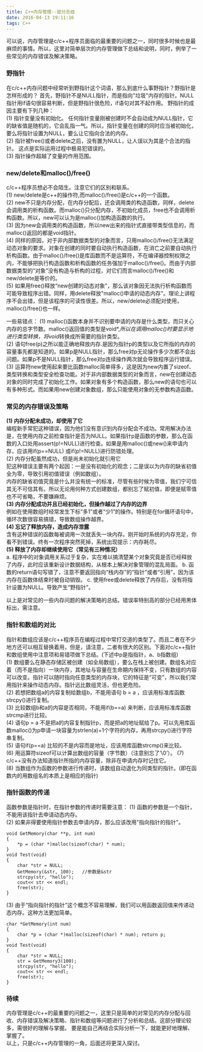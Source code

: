 ```yaml
---
title: C++内存管理--部分总结
date: 2016-04-13 19:11:16
tags: C++
---
```


可以说，内存管理是c/c++程序员面临的最重要的问题之一，同时很多时候也是最麻烦的事情。所以，这里对简单层次的内存管理做下总结和说明，同时，例举了一些常见的内存错误及解决策略。
<!--more-->
### 野指针     
在c/c++内存问题中经常听到野指针这个词语，那么到底什么事野指针？野指针是怎样形成的？
首先，野指针不是NULL指针，而是指向"垃圾"内存的指针。NULL指针用if语句很容易判断，但是野指针很危险，if语句对其不起作用。
野指针的成因主要有下列几种：      
(1) 指针变量没有初始化。 任何指针变量刚被创建时不会自动成为NULL指针，它的缺省值是随机的，它会乱指一气。所以，指针变量在创建的同时应当被初始化，要么将指针设置为NULL，要么让它指向合法的内存。   
(2) 指针被free()或者delete之后，没有置为NULL，让人误以为其是个合法的指针。  这点是实际运用过程中极易犯错误的。    
(3) 指针操作超越了变量的作用范围。
### new/delete和malloc()/free()

c/c++程序员想必不会陌生。注意它们的区别和联系。    
(1) new/delete是c++的操作符,而malloc()/free()是c/c++的一个函数。    
(2) new不只是内存分配，在内存分配后，还会调用类的构造函数，同样，delete会调用类的析构函数。而malloc()只分配内存，不初始化成员，free也不会调用析构函数。所以，new可以认为是malloc()加构造函数的执行。   
(3) 因为new会调用类的构造函数，所以new出来的指针式直接带类型信息的，而malloc()返回的都是void指针。  
(4) 同样的原因，对于非内部数据类型的对象而言，只用malloc()/free()无法满足动态对象的要求。对象在创建的同时要自动执行构造函数，在消亡之前要自动执行析构函数。由于malloc()/free()是库函数而不是运算符，不在编译器控制权限之内，不能够把执行构造函数和析构函数的任务强加于malloc()/free()。而由于内部数据类型的“对象”没有构造与析构的过程，对它们而言malloc()/free()和new/delete是等价的。    
(5) 如果用free()释放“new创建的动态对象”，那么该对象因无法执行析构函数而可能导致程序出错。同样，用delete释放"malloc()申请的动态内存"。理论上讲程序不会出错，但是该程序的可读性很差。所以，new/delete必须配对使用，malloc()/free()也一样。
                                           
                                                                 
一些易错点：
(1) malloc()函数本身并不识别要申请的内存是什么类型，而只关心内存的总字节数。malloc()返回值的类型是void*,*所以在调用malloc()时要显示地进行类型转换，将void*转换成所需要的指针类型。    
(2) 语句free(p)之所以能正确地释放内存.是因为指针p的类型以及它所指的内存的容量事先都是知道的。如果p是NULL指针，那么free对p无论操作多少次都不会出问题。如果p不是NULL指针，那么free对p连续操作两次就会导致程序运行错误。     
(3) 运算符new使用起来要比函数malloc简单得多，这是因为new内置了sizeof、类型转换和类型安全检查功能。对于非内部数据类型的对象而言，new在创建动态对象的同时完成了初始化工作。如果对象有多个构造函数，那么new的语句也可以有多种形式。而如果用new创建对象数组，那么只能使用对象的无参数构造函数。          


### 常见的内存错误及策略

**(1) 内存分配未成功，却使用了它**    
编程新手常犯这种错误，因为他们没有意识到内存分配会不成功。常用解决办法是，在使用内存之前检查指针是否为NULL。如果指针p是函数的参数，那么在函数的入口处用assert(p!=NULL)进行检查。如果是用malloc()或new()来申请内存，应该用if(p==NULL) 或if(p!=NULL)进行防错处理。    
(2) 内存分配虽然成功，但是尚未初始化就引用它     
犯这种错误主要有两个起因：一是没有初始化的观念；二是误以为内存的缺省初值全为零，导致引用初值错误（例如数组）。     
内存的缺省初值究竟是什么并没有统一的标准，尽管有些时候为零值，我们宁可信其无不可信其有。所以无论用何种方式创建数组，都别忘了赋初值，即便是赋零值也不可省略，不要嫌麻烦。         
**(3) 内存分配成功并且已经初始化，但操作越过了内存的边界**      
例如在使用数组时经常发生下标“多1”或者“少1”的操作。特别是在for循环语句中，循环次数很容易搞错，导致数组操作越界。       
**(4) 忘记了释放内存，造成内存泄露**      
 含有这种错误的函数每被调用一次就丢失一块内存。刚开始时系统的内存充足，你看不到错误。终有一次程序突然死掉，系统出现提示：内存耗尽。   
**(5) 释放了内存却继续使用它（常见有三种情况）**    
a. 程序中的对象调用关系过于复杂，实在难以搞清楚某个对象究竟是否已经释放了内存，此时应该重新设计数据结构，从根本上解决对象管理的混乱局面。 
b. 函数的return语句写错了，注意不要返回指向“栈内存”的“指针”或者“引用”，因为该内存在函数体结束时被自动销毁。
c. 使用free或delete释放了内存后，没有将指针设置为NULL。导致产生“野指针”。

以上是对常见的一些内存问题的解决策略的总结。错误率特别高的部分已经用黑体标出，需注意。
  
### 指针和数组的对比
指针和数组应该是c/c++程序员在编程过程中常打交道的类型了。而且二者在不少地方还可以相互替换着用，但是，请注意，二者有很大的区别。下面对c/c++指针和数组使用中注意项和易错项做下总结。(下述中p是指指针，a、b指数组)      
(1) 数组要么在静态存储区被创建（如全局数组），要么在栈上被创建。数组名对应着（而不是指向）一块内存，其地址与容量在生命期内保持不变，只有数组的内容可以改变。指针可以随时指向任意类型的内存块，它的特征是“可变”，所以我们常用指针来操作动态内存。指针远比数组灵活，但也更危险。     
(2) 若想把数组a的内容复制给数组b，不能用语句 b = a ，应该用标准库函数strcpy()进行复制。       
(3) 比较数组b和a的内容是否相同，不能用if(b==a) 来判断，应该用标准库函数strcmp进行比较。    
(4) 语句p = a 不是把a的内容复制指针p，而是把a的地址赋给了p。可以先用库函数malloc()为p申请一块容量为strlen(a)+1个字符的内存，再用strcpy()进行字符串复制。       
(5) 语句if(p==a) 比较的不是内容而是地址，应该用库函数strcmp()来比较。     
(6) 用运算符sizeof可以计算出数组的容量（字节数）（注意别忘了’\0’）。 
(7) c/c++没有办法知道指针所指的内存容量，除非在申请内存时记住它。   
(8) 当数组作为函数的参数进行传递时，该数组自动退化为同类型的指针。(即在函数内的用数组名的本质上是相应的指针)


### 指针函数的传递
函数参数是指针时，在指针参数的传递时需要注意：
(1) 函数的参数是一个指针，不能用该指针去申请动态内存。    
(2) 如果非得要使用指针参数去申请内存，那么应该改用"指向指针的指针"。

    void GetMemory(char **p, int num)
	{ 
		*p = (char *)malloc(sizeof(char) * num);
	} 
	void Test(void)
	{ 
		char *str = NULL;
  		GetMemory(&str, 100);   //参数是&str
		strcpy(str, "hello");
   		cout<< str << endl;
   		free(str);
	}
(3) 由于“指向指针的指针”这个概念不容易理解，我们可以用函数返回值来传递动态内存。这种方法更加简单。

    char *GetMemory(int num)
	{ 
		char *p = (char *)malloc(sizeof(char) * num); return p;	
	} 
	void Test(void)
	{ 
		char *str = NULL;
 		str = GetMemory3(100);
  		strcpy(str, "hello");
  		cout<< str << endl;
  		free(str);
	}

### 待续
内存管理是c/c++的最重要的问题之一，这里只是简单的对常见的内存分配与回收、内存错误及解决策略、指针和数组等问题进行了分析和总结。这部分理论较多，需很好的理解与掌握。 要是能自己再结合实际分析一下，就能更好地理解、掌握了。      
以上，只是c/c++内存管理的一角，后面还将更深入探讨。
